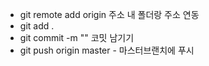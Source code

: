 -  git remote add origin 주소 
 내 폴더랑 주소 연동
-  git add .
-  git commit -m "" 
  코밋 남기기
-  git push origin master - 마스터브랜치에 푸시


